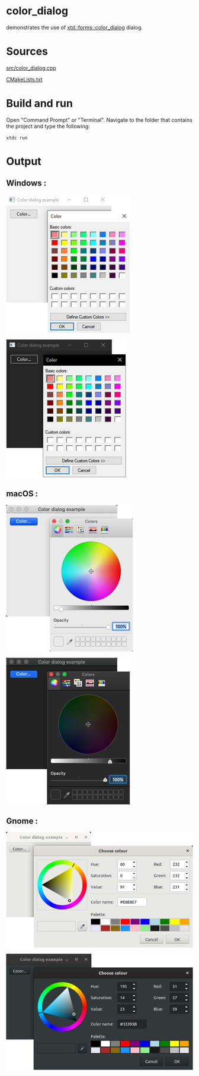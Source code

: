 # color_dialog

demonstrates the use of [xtd::forms::color_dialog](../../../src/xtd_forms/include/xtd/forms/color_dialog.hpp) dialog.

# Sources

[src/color_dialog.cpp](src/color_dialog.cpp)

[CMakeLists.txt](CMakeLists.txt)

# Build and run

Open "Command Prompt" or "Terminal". Navigate to the folder that contains the project and type the following:

```shell
xtdc run
```

# Output

## Windows :

![Screenshot](../../../docs/pictures/examples/color_dialog_w.png)

![Screenshot](../../../docs/pictures/examples/color_dialog_wd.png)

## macOS :

![Screenshot](../../../docs/pictures/examples/color_dialog_m.png)

![Screenshot](../../../docs/pictures/examples/color_dialog_md.png)

## Gnome :

![Screenshot](../../../docs/pictures/examples/color_dialog_g.png)

![Screenshot](../../../docs/pictures/examples/color_dialog_gd.png)
